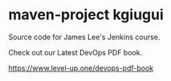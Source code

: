 # maven-project kgiugui
Source code for James Lee's Jenkins course.

Check out our Latest DevOps PDF book.

https://www.level-up.one/devops-pdf-book
